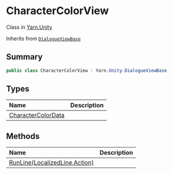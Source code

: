 # CharacterColorView

Class in [Yarn.Unity](/api/csharp/yarn.unity.md)

Inherits from [`DialogueViewBase`](/api/csharp/yarn.unity.dialogueviewbase.md)

## Summary



```csharp
public class CharacterColorView : Yarn.Unity.DialogueViewBase
```

## Types

|Name|Description|
|:---|:---|
|[CharacterColorData](/api/csharp/yarn.unity.charactercolorview.charactercolordata.md)||

## Methods

|Name|Description|
|:---|:---|
|[RunLine(LocalizedLine,Action)](/api/csharp/yarn.unity.charactercolorview.runline.md)||

